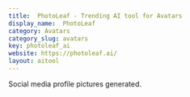 ```yaml
---
title:  PhotoLeaf - Trending AI tool for Avatars
display_name:  PhotoLeaf
category: Avatars
category_slug: avatars
key: photoleaf_ai
website: https://photoleaf.ai/
layout: aitool
---
```


Social media profile pictures generated.
